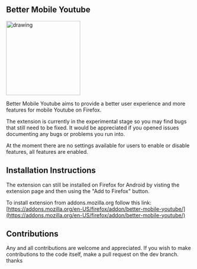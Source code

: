 ## Better Mobile Youtube 
<img src="https://raw.githubusercontent.com/tusx/better-mobile-youtube/main/icon.png " alt="drawing" style="height:200px;"/>

Better Mobile Youtube aims to provide a better user experience and more features for mobile Youtube on Firefox.

The extension is currently in the experimental stage so you may find bugs that still need to be fixed. It would be appreciated if you opened issues documenting any bugs or problems you run into.

At the moment there are no settings available for users to enable or disable features, all features are enabled.

## Installation Instructions
The extension can still be installed on Firefox for Android by visting the extension page and then using the "Add to Firefox" button.

To install extension from addons.mozilla.org follow this link: [https://addons.mozilla.org/en-US/firefox/addon/better-mobile-youtube/](https://addons.mozilla.org/en-US/firefox/addon/better-mobile-youtube/) 

## Contributions
Any and all contributions are welcome and appreciated. If you wish to make contributions to the code itself, make a pull request on the dev branch. thanks
